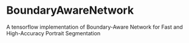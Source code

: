 # BoundaryAwareNetwork
A tensorflow implementation of Boundary-Aware Network for Fast and High-Accuracy Portrait Segmentation
